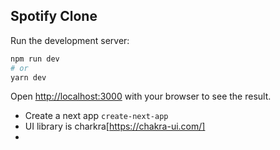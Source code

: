 ## Spotify Clone 
Run the development server:

```bash
npm run dev
# or
yarn dev
```
Open [http://localhost:3000](http://localhost:3000) with your browser to see the result.
- Create a next app `create-next-app`
- UI library is charkra[https://chakra-ui.com/]
- 
